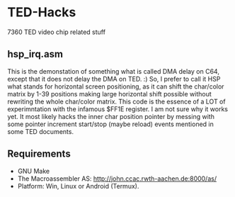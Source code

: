 # TED-Hacks
7360 TED video chip related stuff

## hsp_irq.asm

This is the demonstation of something what is called DMA delay on C64, except that it does not delay the DMA on TED. :) So, I prefer to call it HSP what stands for horizontal screen positioning, as it can shift the char/color matrix by 1-39 positions making large horizontal shift possible without rewriting the whole char/color matrix. 
This code is the essence of a LOT of experimntation with the infamous $FF1E register. I am not sure why it works yet. It most likely hacks the inner char position pointer by messing with some pointer increment start/stop (maybe reload) events mentioned in some TED documents.

## Requirements

 - GNU Make
 - The Macroassembler AS: http://john.ccac.rwth-aachen.de:8000/as/
 - Platform: Win, Linux or Android (Termux).
